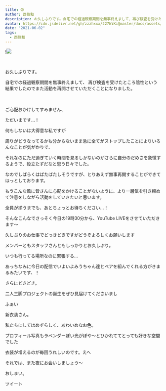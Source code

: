 ```yaml
---
title: ➉
author: 西條和
description: お久しぶりです。自宅での経過観察期間を無事終えまして、再び検査を受けたところ陰性という結果でしたのでまた活動を再開させ...
avatar: https://cdn.jsdelivr.net/gh/zzzhxxx/227WiKi@master/docs/assets/photo/avatar/nagomi.jpg
date: "2021-06-02"
tags:
  - 西條和
---
```


!![](https://cdn.jsdelivr.net/gh/zzzhxxx/227WiKi-image@master/blog-image/nagomi-2021-06-02_1.jpg)



  ﻿





















お久しぶりです。















自宅での経過観察期間を無事終えまして、
再び検査を受けたところ陰性という結果でしたのでまた活動を再開させていただくことになりました。











　　　

ご心配おかけしてすみません、






















ただいまです…！






















何もしないは大得意な私ですが






周りがどうなってるかも分からないまま急に全てがストップしたことによりいろんなことが気がかりで、









それなのにただ過ぎていく時間を見るしかないのがさらに自分のだめさを象徴するようで、役立たずだなと思う日々でした。
















なのでしばらくはばたばたしそうですが、とりあえず無事再開することができてほっとしております。















もうこんな風に皆さんに心配をかけることがないように、より一層気を引き締めて注意をしながら活動をしていきたいと思います。

















全員が揃うまでも、あとちょっとお待ちください…！



























そんなこんなでさっそく今日の19時30分から、YouTube LIVEをさせていただきます〜



















久しぶりのお仕事でどっきどきですがどうぞよろしくお願いします















メンバーともスタッフさんともしっかりとお久しぶり。














いつも行ってる場所なのに緊張する…

























あっちなみに今日の配信でいよいよみうちゃん達とペアを組んでくれる方がきまるみたいです、！








さらにどきどき。
















二人三脚プロジェクトの誕生をぜひ見届けてくださいまし




























ふぁい
















新衣装さん。

























私たちにしてはめずらしく、あわいめなお色。


















プロフィール写真もラベンダーぽい光がぽや〜とひかれててとっても好きな空間でした





















衣装が増えるのが毎回うれしいのです。えへ



































それでは、また夜にお会いしましょう〜

























おしまい。


ツイート



